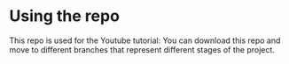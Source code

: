 # Using the repo
This repo is used for the Youtube tutorial: 
You can download this repo and move to different branches that represent different stages of the project.
